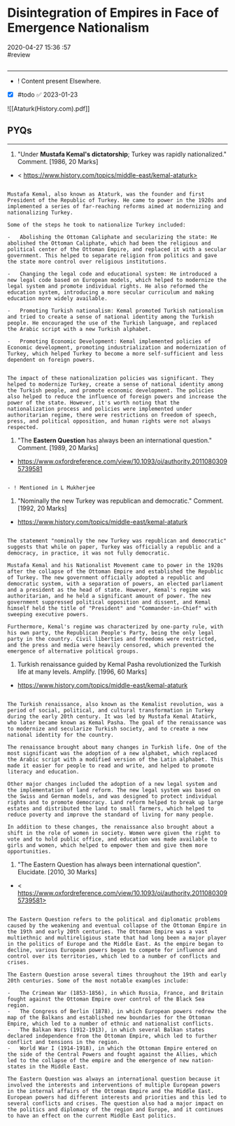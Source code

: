 # Disintegration of Empires in Face of Emergence Nationalism

2020-04-27 15:36 :57  
#review 

```toc
```

---

- ! Content present Elsewhere.

- [x]  #todo ✅ 2023-01-23


![[Ataturk(History.com).pdf]]

## PYQs

---

1. "Under **Mustafa Kemal's dictatorship**; Turkey was rapidly nationalized." Comment. [1986, 20 Marks]
- < https://www.history.com/topics/middle-east/kemal-ataturk>

```ad-Answer

Mustafa Kemal, also known as Ataturk, was the founder and first President of the Republic of Turkey. He came to power in the 1920s and implemented a series of far-reaching reforms aimed at modernizing and nationalizing Turkey.

Some of the steps he took to nationalize Turkey included:

-   Abolishing the Ottoman Caliphate and secularizing the state: He abolished the Ottoman Caliphate, which had been the religious and political center of the Ottoman Empire, and replaced it with a secular government. This helped to separate religion from politics and gave the state more control over religious institutions.
    
-   Changing the legal code and educational system: He introduced a new legal code based on European models, which helped to modernize the legal system and promote individual rights. He also reformed the education system, introducing a more secular curriculum and making education more widely available.
    
-   Promoting Turkish nationalism: Kemal promoted Turkish nationalism and tried to create a sense of national identity among the Turkish people. He encouraged the use of the Turkish language, and replaced the Arabic script with a new Turkish alphabet.
    
-   Promoting Economic Development: Kemal implemented policies of Economic development, promoting industrialization and modernization of Turkey, which helped Turkey to become a more self-sufficient and less dependent on foreign powers.
    

The impact of these nationalization policies was significant. They helped to modernize Turkey, create a sense of national identity among the Turkish people, and promote economic development. The policies also helped to reduce the influence of foreign powers and increase the power of the state. However, it's worth noting that the nationalization process and policies were implemented under authoritarian regime, there were restrictions on freedom of speech, press, and political opposition, and human rights were not always respected.

```


1. "The **Eastern Question** has always been an international question." Comment. [1989, 20 Marks]
- <https://www.oxfordreference.com/view/10.1093/oi/authority.20110803095739581>

```ad-Answer

- ! Mentioned in L Mukherjee

```


1. "Nominally the new Turkey was republican and democratic." Comment. [1992, 20 Marks]
- <https://www.history.com/topics/middle-east/kemal-ataturk>

```ad-Answer

The statement "nominally the new Turkey was republican and democratic" suggests that while on paper, Turkey was officially a republic and a democracy, in practice, it was not fully democratic.

Mustafa Kemal and his Nationalist Movement came to power in the 1920s after the collapse of the Ottoman Empire and established the Republic of Turkey. The new government officially adopted a republic and democratic system, with a separation of powers, an elected parliament and a president as the head of state. However, Kemal's regime was authoritarian, and he held a significant amount of power. The new government suppressed political opposition and dissent, and Kemal himself held the title of "President" and "Commander-in-Chief" with sweeping executive powers.

Furthermore, Kemal's regime was characterized by one-party rule, with his own party, the Republican People's Party, being the only legal party in the country. Civil liberties and freedoms were restricted, and the press and media were heavily censored, which prevented the emergence of alternative political groups.

```


1. Turkish renaissance guided by Kemal Pasha revolutionized the Turkish life at many levels. Amplify. [1996, 60 Marks]
- <https://www.history.com/topics/middle-east/kemal-ataturk>

```ad-Answer

The Turkish renaissance, also known as the Kemalist revolution, was a period of social, political, and cultural transformation in Turkey during the early 20th century. It was led by Mustafa Kemal Atatürk, who later became known as Kemal Pasha. The goal of the renaissance was to modernize and secularize Turkish society, and to create a new national identity for the country.

The renaissance brought about many changes in Turkish life. One of the most significant was the adoption of a new alphabet, which replaced the Arabic script with a modified version of the Latin alphabet. This made it easier for people to read and write, and helped to promote literacy and education.

Other major changes included the adoption of a new legal system and the implementation of land reform. The new legal system was based on the Swiss and German models, and was designed to protect individual rights and to promote democracy. Land reform helped to break up large estates and distributed the land to small farmers, which helped to reduce poverty and improve the standard of living for many people.

In addition to these changes, the renaissance also brought about a shift in the role of women in society. Women were given the right to vote and to hold public office, and education was made available to girls and women, which helped to empower them and give them more opportunities.

```


1. "The Eastern Question has always been international question". Elucidate. [2010, 30 Marks]
- < https://www.oxfordreference.com/view/10.1093/oi/authority.20110803095739581>

```ad-Answer

The Eastern Question refers to the political and diplomatic problems caused by the weakening and eventual collapse of the Ottoman Empire in the 19th and early 20th centuries. The Ottoman Empire was a vast multiethnic and multireligious state that had long been a major player in the politics of Europe and the Middle East. As the empire began to decline, various European powers began to compete for influence and control over its territories, which led to a number of conflicts and crises.

The Eastern Question arose several times throughout the 19th and early 20th centuries. Some of the most notable examples include:

-   The Crimean War (1853-1856), in which Russia, France, and Britain fought against the Ottoman Empire over control of the Black Sea region.
-   The Congress of Berlin (1878), in which European powers redrew the map of the Balkans and established new boundaries for the Ottoman Empire, which led to a number of ethnic and nationalist conflicts.
-   The Balkan Wars (1912-1913), in which several Balkan states declared independence from the Ottoman Empire, which led to further conflict and tensions in the region.
-   World War I (1914-1918), in which the Ottoman Empire entered on the side of the Central Powers and fought against the Allies, which led to the collapse of the empire and the emergence of new nation-states in the Middle East.

The Eastern Question was always an international question because it involved the interests and interventions of multiple European powers in the internal affairs of the Ottoman Empire and the Middle East. European powers had different interests and priorities and this led to several conflicts and crises. The question also had a major impact on the politics and diplomacy of the region and Europe, and it continues to have an effect on the current Middle East politics.

```
